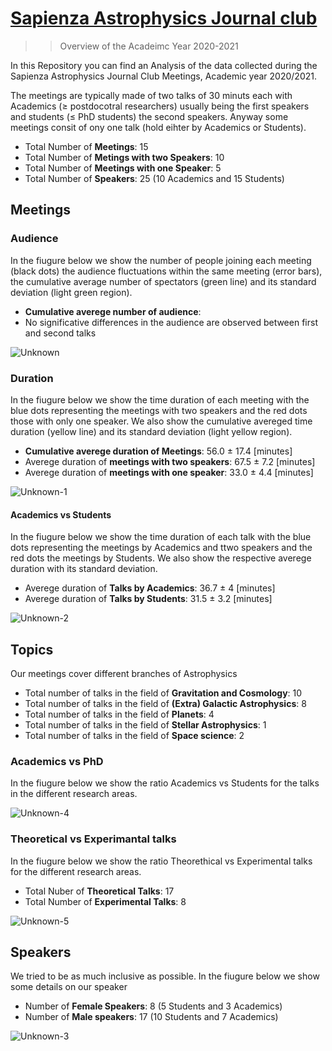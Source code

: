 # [Sapienza Astrophysics Journal club](https://sites.google.com/uniroma1.it/astrophysics-journal-club/home)

>> Overview of the Acadeimc Year 2020-2021 

In this Repository you can find an Analysis of the data collected during the Sapienza Astrophysics Journal Club Meetings, Academic year 2020/2021.

The meetings are typically made of two talks of 30 minuts each with Academics (≥ postdocotral researchers) usually being the first speakers and students (≤ PhD students) the second speakers. Anyway some meetings consit of ony one talk (hold eihter by Academics or Students).
- Total Number of **Meetings**: 15
- Total Number of **Metings with two Speakers**: 10
- Total Number of **Meetings with one Speaker**: 5
- Total Number of **Speakers**: 25 (10 Academics and 15 Students)

## Meetings

### Audience

In the fiugure below we show the number of people joining each meeting (black dots) the audience fluctuations within the same meeting (error bars), the cumulative average number of spectators (green line) and its standard deviation (light green region). 

- **Cumulative averege number of audience**: 
-  No significative differences in the audience are observed between first and second talks   


![Unknown](https://user-images.githubusercontent.com/81431176/123516670-93a1dc00-d69d-11eb-9436-185c31fe5b4e.png)




### Duration
In the fiugure below we show the time duration of each meeting with the blue dots representing the meetings with two speakers and the red dots those with only one speaker. We also show the cumulative avereged time duration (yellow line) and its standard deviation (light yellow region).
- **Cumulative averege duration of Meetings**: 56.0 ± 17.4 \[minutes\]
- Averege duration of **meetings with two speakers**: 67.5 ± 7.2 \[minutes\]
- Averege duration of **meetings with one speaker**: 33.0 ± 4.4 \[minutes\]

![Unknown-1](https://user-images.githubusercontent.com/81431176/123516676-9f8d9e00-d69d-11eb-83ef-97d143ac8037.png)


#### Academics vs Students
In the fiugure below we show the time duration of each talk with the blue dots representing the meetings by Academics and ttwo speakers and the red dots the meetings by Students. We also show the respective averege duration with its standard deviation.
- Averege duration of **Talks by Academics**: 36.7 ± 4 \[minutes\]
- Averege duration of **Talks by Students**: 31.5 ± 3.2 \[minutes\]

![Unknown-2](https://user-images.githubusercontent.com/81431176/123516687-b46a3180-d69d-11eb-8ee1-ddc6c141b7b4.png)


## Topics
Our meetings cover different branches of Astrophysics
- Total number of talks in the field of **Gravitation and Cosmology**: 10
- Total number of talks in the field of **(Extra) Galactic Astrophysics**: 8
- Total number of talks in the field of **Planets**: 4
- Total number of talks in the field of **Stellar Astrophysics**: 1
- Total number of talks in the field of **Space science**: 2


### Academics vs PhD

In the fiugure below we show the ratio Academics vs Students for the talks in the different research areas.

![Unknown-4](https://user-images.githubusercontent.com/81431176/123516700-bf24c680-d69d-11eb-8e53-5180a56f7dcb.png)



### Theoretical vs Experimantal talks

In the fiugure below we show the ratio Theorethical vs Experimental talks for the different research areas.
- Total Nuber of **Theoretical Talks**: 17
- Total Number of **Experimental Talks**: 8

![Unknown-5](https://user-images.githubusercontent.com/81431176/123516715-ccda4c00-d69d-11eb-9e8c-93e7dad90d3a.png)


## Speakers

We tried to be as much inclusive as possible. In the fiugure below we show some details on our speaker 
- Number of **Female Speakers**: 8 (5 Students and 3 Academics)
- Number of **Male speakers**: 17 (10 Students and 7 Academics)

![Unknown-3](https://user-images.githubusercontent.com/81431176/123516725-d663b400-d69d-11eb-9c54-eb8cd2e354df.png)

